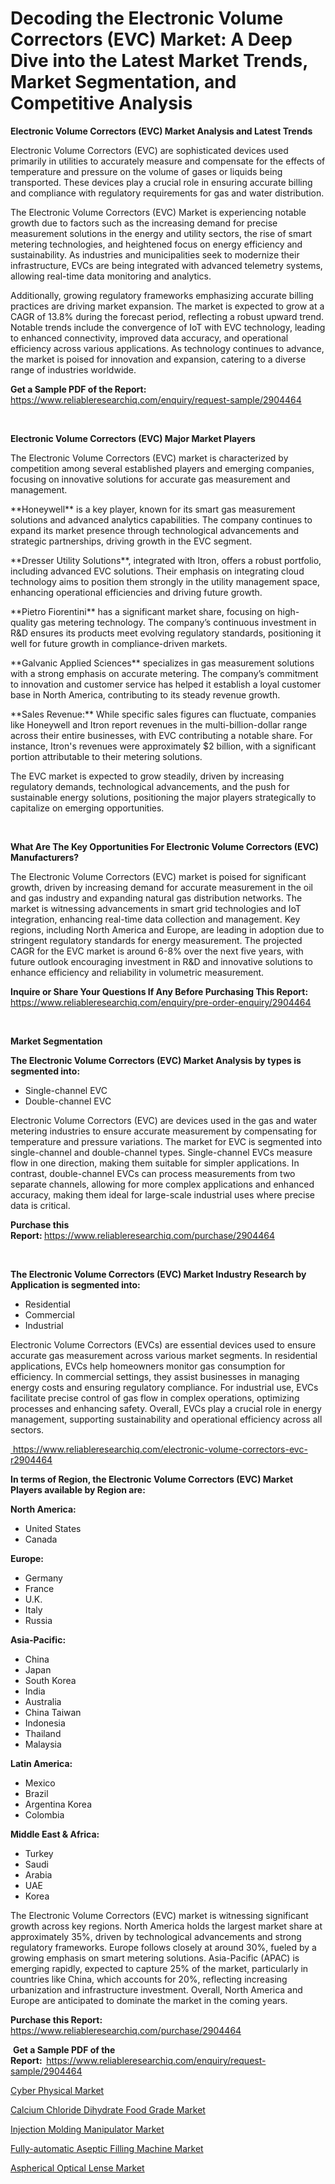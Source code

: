 <p><h1>Decoding the Electronic Volume Correctors (EVC) Market: A Deep Dive into the Latest Market Trends, Market Segmentation, and Competitive Analysis</h1></p><p><strong>Electronic Volume Correctors (EVC) Market Analysis and Latest Trends</strong></p>
<p><p>Electronic Volume Correctors (EVC) are sophisticated devices used primarily in utilities to accurately measure and compensate for the effects of temperature and pressure on the volume of gases or liquids being transported. These devices play a crucial role in ensuring accurate billing and compliance with regulatory requirements for gas and water distribution.</p><p>The Electronic Volume Correctors (EVC) Market is experiencing notable growth due to factors such as the increasing demand for precise measurement solutions in the energy and utility sectors, the rise of smart metering technologies, and heightened focus on energy efficiency and sustainability. As industries and municipalities seek to modernize their infrastructure, EVCs are being integrated with advanced telemetry systems, allowing real-time data monitoring and analytics.</p><p>Additionally, growing regulatory frameworks emphasizing accurate billing practices are driving market expansion. The market is expected to grow at a CAGR of 13.8% during the forecast period, reflecting a robust upward trend. Notable trends include the convergence of IoT with EVC technology, leading to enhanced connectivity, improved data accuracy, and operational efficiency across various applications. As technology continues to advance, the market is poised for innovation and expansion, catering to a diverse range of industries worldwide.</p></p>
<p><strong>Get a Sample PDF of the Report:&nbsp;</strong> <a href="https://www.reliableresearchiq.com/enquiry/request-sample/2904464?utm_campaign=1837&utm_medium=2&utm_source=Github&utm_content=ia&utm_term=11032025&utm_id=electronic-volume-correctors-evc">https://www.reliableresearchiq.com/enquiry/request-sample/2904464</a></p>
<p>&nbsp;</p>
<p><strong>Electronic Volume Correctors (EVC) Major Market Players</strong></p>
<p><p>The Electronic Volume Correctors (EVC) market is characterized by competition among several established players and emerging companies, focusing on innovative solutions for accurate gas measurement and management.</p><p>**Honeywell** is a key player, known for its smart gas measurement solutions and advanced analytics capabilities. The company continues to expand its market presence through technological advancements and strategic partnerships, driving growth in the EVC segment.</p><p>**Dresser Utility Solutions**, integrated with Itron, offers a robust portfolio, including advanced EVC solutions. Their emphasis on integrating cloud technology aims to position them strongly in the utility management space, enhancing operational efficiencies and driving future growth.</p><p>**Pietro Fiorentini** has a significant market share, focusing on high-quality gas metering technology. The company’s continuous investment in R&D ensures its products meet evolving regulatory standards, positioning it well for future growth in compliance-driven markets.</p><p>**Galvanic Applied Sciences** specializes in gas measurement solutions with a strong emphasis on accurate metering. The company’s commitment to innovation and customer service has helped it establish a loyal customer base in North America, contributing to its steady revenue growth.</p><p>**Sales Revenue:** While specific sales figures can fluctuate, companies like Honeywell and Itron report revenues in the multi-billion-dollar range across their entire businesses, with EVC contributing a notable share. For instance, Itron's revenues were approximately $2 billion, with a significant portion attributable to their metering solutions.</p><p>The EVC market is expected to grow steadily, driven by increasing regulatory demands, technological advancements, and the push for sustainable energy solutions, positioning the major players strategically to capitalize on emerging opportunities.</p></p>
<p>&nbsp;</p>
<p><strong>What Are The Key Opportunities For Electronic Volume Correctors (EVC) Manufacturers?</strong></p>
<p><p>The Electronic Volume Correctors (EVC) market is poised for significant growth, driven by increasing demand for accurate measurement in the oil and gas industry and expanding natural gas distribution networks. The market is witnessing advancements in smart grid technologies and IoT integration, enhancing real-time data collection and management. Key regions, including North America and Europe, are leading in adoption due to stringent regulatory standards for energy measurement. The projected CAGR for the EVC market is around 6-8% over the next five years, with future outlook encouraging investment in R&D and innovative solutions to enhance efficiency and reliability in volumetric measurement.</p></p>
<p><strong>Inquire or Share Your Questions If Any Before Purchasing This Report:</strong> <a href="https://www.reliableresearchiq.com/enquiry/pre-order-enquiry/2904464?utm_campaign=1837&utm_medium=2&utm_source=Github&utm_content=ia&utm_term=11032025&utm_id=electronic-volume-correctors-evc">https://www.reliableresearchiq.com/enquiry/pre-order-enquiry/2904464</a></p>
<p>&nbsp;</p>
<p><strong>Market Segmentation</strong></p>
<p><strong>The Electronic Volume Correctors (EVC) Market Analysis by types is segmented into:</strong></p>
<p><ul><li>Single-channel EVC</li><li>Double-channel EVC</li></ul></p>
<p><p>Electronic Volume Correctors (EVC) are devices used in the gas and water metering industries to ensure accurate measurement by compensating for temperature and pressure variations. The market for EVC is segmented into single-channel and double-channel types. Single-channel EVCs measure flow in one direction, making them suitable for simpler applications. In contrast, double-channel EVCs can process measurements from two separate channels, allowing for more complex applications and enhanced accuracy, making them ideal for large-scale industrial uses where precise data is critical.</p></p>
<p><strong>Purchase this Report:&nbsp;</strong><a href="https://www.reliableresearchiq.com/purchase/2904464?utm_campaign=1837&utm_medium=2&utm_source=Github&utm_content=ia&utm_term=11032025&utm_id=electronic-volume-correctors-evc">https://www.reliableresearchiq.com/purchase/2904464</a></p>
<p>&nbsp;</p>
<p><strong>The Electronic Volume Correctors (EVC) Market Industry Research by Application is segmented into:</strong></p>
<p><ul><li>Residential</li><li>Commercial</li><li>Industrial</li></ul></p>
<p><p>Electronic Volume Correctors (EVCs) are essential devices used to ensure accurate gas measurement across various market segments. In residential applications, EVCs help homeowners monitor gas consumption for efficiency. In commercial settings, they assist businesses in managing energy costs and ensuring regulatory compliance. For industrial use, EVCs facilitate precise control of gas flow in complex operations, optimizing processes and enhancing safety. Overall, EVCs play a crucial role in energy management, supporting sustainability and operational efficiency across all sectors.</p></p>
<p><a href="https://www.reliableresearchiq.com/electronic-volume-correctors-evc-r2904464?utm_campaign=1837&utm_medium=2&utm_source=Github&utm_content=ia&utm_term=11032025&utm_id=electronic-volume-correctors-evc">&nbsp;https://www.reliableresearchiq.com/electronic-volume-correctors-evc-r2904464</a></p>
<p><strong>In terms of Region, the Electronic Volume Correctors (EVC) Market Players available by Region are:</strong></p>
<p>
    <p> <strong> North America: </strong>
        <ul>
            <li>United States</li>
            <li>Canada</li>
        </ul>
        </p> 
    <p> <strong> Europe: </strong>
        <ul>
            <li>Germany</li>
            <li>France</li>
            <li>U.K.</li>
            <li>Italy</li>
            <li>Russia</li>
        </ul>
        </p> 
    <p> <strong> Asia-Pacific: </strong>
        <ul>
            <li>China</li>
            <li>Japan</li>
            <li>South Korea</li>
            <li>India</li>
            <li>Australia</li>
            <li>China Taiwan</li>
            <li>Indonesia</li>
            <li>Thailand</li>
            <li>Malaysia</li>
        </ul>
        </p> 
    <p> <strong> Latin America: </strong>
        <ul>
            <li>Mexico</li>
            <li>Brazil</li>
            <li>Argentina Korea</li>
            <li>Colombia</li>
        </ul>
        </p> 
    <p> <strong> Middle East & Africa: </strong>
        <ul>
            <li>Turkey</li>
            <li>Saudi</li>
            <li>Arabia</li>
            <li>UAE</li>
            <li>Korea</li>
        </ul>
    </p>
    </p>
<p><p>The Electronic Volume Correctors (EVC) market is witnessing significant growth across key regions. North America holds the largest market share at approximately 35%, driven by technological advancements and strong regulatory frameworks. Europe follows closely at around 30%, fueled by a growing emphasis on smart metering solutions. Asia-Pacific (APAC) is emerging rapidly, expected to capture 25% of the market, particularly in countries like China, which accounts for 20%, reflecting increasing urbanization and infrastructure investment. Overall, North America and Europe are anticipated to dominate the market in the coming years.</p></p>
<p><strong>Purchase this Report: </strong><a href="https://www.reliableresearchiq.com/purchase/2904464?utm_campaign=1837&utm_medium=2&utm_source=Github&utm_content=ia&utm_term=11032025&utm_id=electronic-volume-correctors-evc">https://www.reliableresearchiq.com/purchase/2904464</a></p>
<p>&nbsp;<strong>Get a Sample PDF of the Report:&nbsp;&nbsp;</strong><a href="https://www.reliableresearchiq.com/enquiry/request-sample/2904464?utm_campaign=1837&utm_medium=2&utm_source=Github&utm_content=ia&utm_term=11032025&utm_id=electronic-volume-correctors-evc">https://www.reliableresearchiq.com/enquiry/request-sample/2904464</a></p>
<p><strong></strong></p>
<p><p><a href="https://github.com/shopovdjondo/Market-Research-Report-List-1/blob/main/cyber-physical-market.md?utm_campaign=1837&utm_medium=2&utm_source=Github&utm_content=ia&utm_term=11032025&utm_id=electronic-volume-correctors-evc">Cyber Physical Market</a></p><p><a href="https://github.com/supicweg/Market-Research-Report-List-1/blob/main/calcium-chloride-dihydrate-food-grade-market.md?utm_campaign=1837&utm_medium=2&utm_source=Github&utm_content=ia&utm_term=11032025&utm_id=electronic-volume-correctors-evc">Calcium Chloride Dihydrate Food Grade Market</a></p><p><a href="https://github.com/boccalyver5k/Market-Research-Report-List-1/blob/main/injection-molding-manipulator-market.md?utm_campaign=1837&utm_medium=2&utm_source=Github&utm_content=ia&utm_term=11032025&utm_id=electronic-volume-correctors-evc">Injection Molding Manipulator Market</a></p><p><a href="https://github.com/plawragarile/Market-Research-Report-List-1/blob/main/fully-automatic-aseptic-filling-machine-market.md?utm_campaign=1837&utm_medium=2&utm_source=Github&utm_content=ia&utm_term=11032025&utm_id=electronic-volume-correctors-evc">Fully-automatic Aseptic Filling Machine Market</a></p><p><a href="https://github.com/saeiddaemo/Market-Research-Report-List-1/blob/main/aspherical-optical-lense-market.md?utm_campaign=1837&utm_medium=2&utm_source=Github&utm_content=ia&utm_term=11032025&utm_id=electronic-volume-correctors-evc">Aspherical Optical Lense Market</a></p></p>